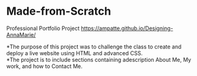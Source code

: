# Made-from-Scratch
Professional Portfolio Project
https://ampatte.github.io/Designing-AnnaMarie/

*The purpose of this project was to challenge the class to create and deploy a live website using HTML and advanced CSS.  
*The project is to include sections containing adescription About Me, My work, and how to Contact Me.